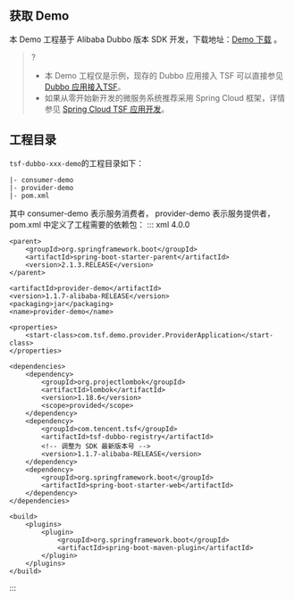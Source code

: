 ## 获取 Demo
本 Demo 工程基于 Alibaba Dubbo 版本 SDK 开发，下载地址：[Demo 下载](https://tsf-doc-attachment-1300555551.cos.ap-guangzhou.myqcloud.com/demo/dubbo/tsf-dubbo-alibaba-demo-1.1.7.zip) 。

>?
>- 本 Demo 工程仅是示例，现存的 Dubbo 应用接入 TSF 可以直接参见 [Dubbo 应用接入TSF](https://cloud.tencent.com/document/product/649/13947)。
>- 如果从零开始新开发的微服务系统推荐采用 Spring Cloud 框架，详情参见 [Spring Cloud TSF 应用开发](https://cloud.tencent.com/document/product/649/16616)。

## 工程目录
`tsf-dubbo-xxx-demo`的工程目录如下：

```
|- consumer-demo
|- provider-demo
|- pom.xml
```
其中 consumer-demo 表示服务消费者， provider-demo 表示服务提供者，pom.xml 中定义了工程需要的依赖包：
<dx-codeblock>
:::  xml
<project xmlns="http://maven.apache.org/POM/4.0.0" xmlns:xsi="http://www.w3.org/2001/XMLSchema-instance"
         xsi:schemaLocation="http://maven.apache.org/POM/4.0.0 http://maven.apache.org/xsd/maven-4.0.0.xsd">
    <modelVersion>4.0.0</modelVersion>

    <parent>
        <groupId>org.springframework.boot</groupId>
        <artifactId>spring-boot-starter-parent</artifactId>
        <version>2.1.3.RELEASE</version>
    </parent>

    <artifactId>provider-demo</artifactId>
    <version>1.1.7-alibaba-RELEASE</version>
    <packaging>jar</packaging>
    <name>provider-demo</name>

    <properties>
        <start-class>com.tsf.demo.provider.ProviderApplication</start-class>
    </properties>

    <dependencies>
        <dependency>
            <groupId>org.projectlombok</groupId>
            <artifactId>lombok</artifactId>
            <version>1.18.6</version>
            <scope>provided</scope>
        </dependency>
        <dependency>
            <groupId>com.tencent.tsf</groupId>
            <artifactId>tsf-dubbo-registry</artifactId>
            <!-- 调整为 SDK 最新版本号 -->
            <version>1.1.7-alibaba-RELEASE</version>
        </dependency>
        <dependency>
            <groupId>org.springframework.boot</groupId>
            <artifactId>spring-boot-starter-web</artifactId>
        </dependency>
    </dependencies>

    <build>
        <plugins>
            <plugin>
                <groupId>org.springframework.boot</groupId>
                <artifactId>spring-boot-maven-plugin</artifactId>
            </plugin>
        </plugins>
    </build>

</project>
:::
</dx-codeblock>


